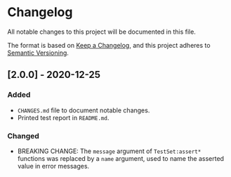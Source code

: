 # Changelog
All notable changes to this project will be documented in this file.

The format is based on [Keep a Changelog](https://keepachangelog.com/en/1.0.0/), and this project adheres to [Semantic Versioning](https://semver.org/spec/v2.0.0.html).

## [2.0.0] - 2020-12-25
### Added
- `CHANGES.md` file to document notable changes.
- Printed test report in `README.md`.

### Changed
- BREAKING CHANGE: The `message` argument of `TestSet:assert*` functions was replaced by a `name` argument, used to name the asserted value in error messages.